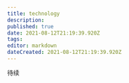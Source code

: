 ```yaml
---
title: technology
description: 
published: true
date: 2021-08-12T21:19:39.920Z
tags:
editor: markdown
dateCreated: 2021-08-12T21:19:39.920Z
---
```


待续


